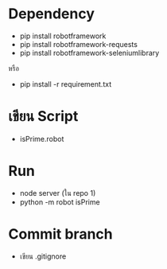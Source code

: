 # Dependency

* pip install robotframework
* pip install robotframework-requests
* pip install robotframework-seleniumlibrary

หรือ

* pip install -r requirement.txt

# เขียน Script

* isPrime.robot

# Run

* node server (ใน repo 1)
* python -m robot isPrime

# Commit branch

* เขียน .gitignore